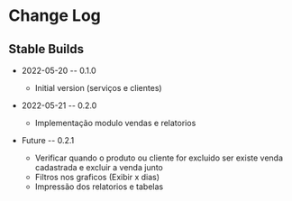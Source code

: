 # Change Log

## Stable Builds

* 2022-05-20 -- 0.1.0
  * Initial version (serviços e clientes)

* 2022-05-21 -- 0.2.0
  * Implementação modulo vendas e relatorios

* Future -- 0.2.1
    * Verificar quando o produto ou cliente for excluido ser existe venda cadastrada e excluir a venda junto
    * Filtros nos graficos (Exibir x dias)
    * Impressão dos relatorios e tabelas

  